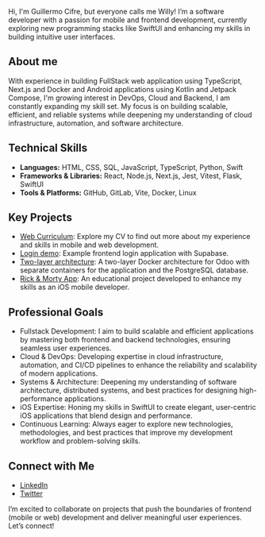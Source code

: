 Hi, I'm Guillermo Cifre, but everyone calls me Willy! I’m a software developer with a passion for mobile and frontend development, currently exploring new programming stacks like SwiftUI and enhancing my skills in building intuitive user interfaces.

## About me

With experience in building FullStack web application using TypeScript, Next.js and Docker and Android applications using Kotlin and Jetpack Compose, I'm growing interest in DevOps, Cloud and Backend, I am constantly expanding my skill set. My focus is on building scalable, efficient, and reliable systems while deepening my understanding of cloud infrastructure, automation, and software architecture.

## Technical Skills

- **Languages:** HTML, CSS, SQL, JavaScript, TypeScript, Python, Swift
- **Frameworks & Libraries:** React, Node.js, Next.js, Jest, Vitest, Flask, SwiftUI
- **Tools & Platforms:** GitHub, GitLab, Vite, Docker, Linux

## Key Projects 

- [Web Curriculum](https://www.guillermocifre.com/): Explore my CV to find out more about my experience and skills in mobile and web development.
- [Login demo](https://github.com/Willy93-coder/login_reactjs_demo): Example frontend login application with Supabase.
- [Two-layer architecture](https://github.com/Willy93-coder/two_layer_architecture_docker): A two-layer Docker architecture for Odoo with separate containers for the application and the PostgreSQL database.
- [Rick & Morty App](https://github.com/Willy93-coder/RickAndMorty_iOS): An educational project developed to enhance my skills as an iOS mobile developer.


## Professional Goals

- Fullstack Development: I aim to build scalable and efficient applications by mastering both frontend and backend technologies, ensuring seamless user experiences.
- Cloud & DevOps: Developing expertise in cloud infrastructure, automation, and CI/CD pipelines to enhance the reliability and scalability of modern applications.
- Systems & Architecture: Deepening my understanding of software architecture, distributed systems, and best practices for designing high-performance applications.
- iOS Expertise: Honing my skills in SwiftUI to create elegant, user-centric iOS applications that blend design and performance.
- Continuous Learning: Always eager to explore new technologies, methodologies, and best practices that improve my development workflow and problem-solving skills.

## Connect with Me

- [LinkedIn](https://www.linkedin.com/in/guillermocifre)
- [Twitter](https://x.com/WillyDev93)

I’m excited to collaborate on projects that push the boundaries of frontend (mobile or web) development and deliver meaningful user experiences. Let’s connect!
